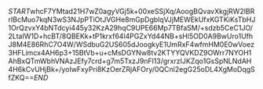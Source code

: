 $START$whcF7YMtad21H7wZ0agyVGj5k+00xeSSjXq/AoogBQvavXkgjRW2lBRrIBcMuo7kqN3wS3NJpPTiOtJVGHe8mGpDgblqVJjMEWEkUfxKGTKiKsTbHJ1OrQzvxY4bNTdcyi445y32KzA29hqC9UPE66Mp7TBfaSM/+sdzb5CeC1JO/2LtaIW1D+hcBT/8QBEKk+tP1krxf64l4PGZxYd44NB+sHl5OD0A9BwUro1UfhJ8M4E86RhC7O4W/WSdbuG2US605dJoogkyE1UmRxF4wfmHM0E0wVoez3HFLimcx4AH6p3+15BtVb+u+cMsDGYNw8tv2KTYYQVKDZ9OWrr7NYOH1AhBxQTmWbhVNAzJEfy7crd+g7m5TxzJ9nFl13/grxrzIJKZqo1GsSpNLNdAH4H6kCvUHjBk+/yoIwFxyPri8KzOerZRjAFOry/0QCnl2egG25oDL4XgMoDqgSfZKQ==$END$